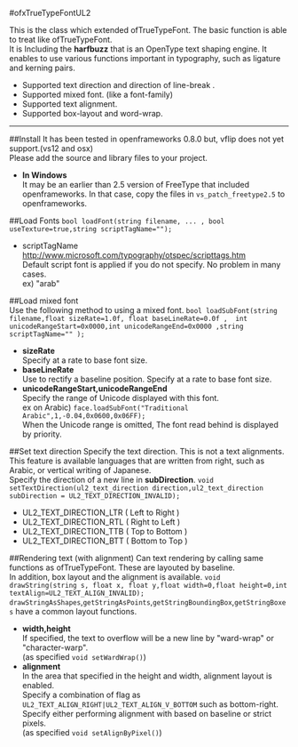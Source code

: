 #ofxTrueTypeFontUL2

This is the class which extended ofTrueTypeFont. 
The basic function is able to treat like ofTrueTypeFont.  
It is Including the **harfbuzz** that is an OpenType text shaping engine. 
It enables to use various functions important in typography, such as ligature and kerning pairs.

* Supported text direction and direction of line-break .
* Supported mixed font. (like a font-family)
* Supported text alignment.
* Supported box-layout and word-wrap.

---
##Install
It has been tested in openframeworks 0.8.0 but, vflip does not yet support.(vs12 and osx)  
Please add the source and library files to your project.

* **In Windows**  
It may be an earlier than 2.5 version of FreeType that included openframeworks. In that case, copy the files in `vs_patch_freetype2.5`  to openframeworks.


##Load Fonts
`bool loadFont(string filename, ... , bool useTexture=true,string scriptTagName="");`

* scriptTagName  
http://www.microsoft.com/typography/otspec/scripttags.htm  
Default script font is applied if you do not specify. No problem in many cases.  
ex) "arab"

##Load mixed font  
Use the following method to using a mixed font. 
`bool loadSubFont(string filename,float sizeRate=1.0f, float baseLineRate=0.0f ,  int unicodeRangeStart=0x0000,int unicodeRangeEnd=0x0000 ,string scriptTagName="" );`

* **sizeRate**  
Specify at a rate to base font size. 
* **baseLineRate**  
Use to rectify a baseline position. Specify at a rate to base font size.
* **unicodeRangeStart,unicodeRangeEnd**  
Specify the range of Unicode displayed with this font.  
ex on Arabic) `face.loadSubFont("Traditional Arabic",1,-0.04,0x0600,0x06FF);`  
When the Unicode range is omitted, The font read behind is displayed by priority.  

##Set text direction
Specify the text direction. This is not a text alignments.  
This feature is available languages that are written from right, such as Arabic, or vertical writing of Japanese.  
Specify the direction of a new line in **subDirection**.
`void  setTextDirection(ul2_text_direction direction,ul2_text_direction subDirection = UL2_TEXT_DIRECTION_INVALID);`
* UL2_TEXT_DIRECTION_LTR  ( Left to Right )
* UL2_TEXT_DIRECTION_RTL  ( Right to Left )
* UL2_TEXT_DIRECTION_TTB  ( Top to Bottom )
* UL2_TEXT_DIRECTION_BTT  ( Bottom to Top )


##Rendering text (with alignment)
Can text rendering by calling same functions as ofTrueTypeFont. These are layouted by baseline.  
In addition, box layout and the alignment is available.
`void drawString(string s, float x, float y,float width=0,float height=0,int textAlign=UL2_TEXT_ALIGN_INVALID);`
`drawStringAsShapes`,`getStringAsPoints`,`getStringBoundingBox`,`getStringBoxes` have a common layout functions.

* **width,height**  
If specified, the text to overflow will be a new line by "ward-wrap" or "character-warp".  
 (as specified `void setWardWrap()`)
* **alignment**  
In the area that specified in the height and width, alignment layout is enabled.  
Specify a combination of flag as `UL2_TEXT_ALIGN_RIGHT|UL2_TEXT_ALIGN_V_BOTTOM` such as bottom-right.  
Specify either performing alignment with based on baseline or strict pixels.  
 (as specified `void setAlignByPixel()`)


